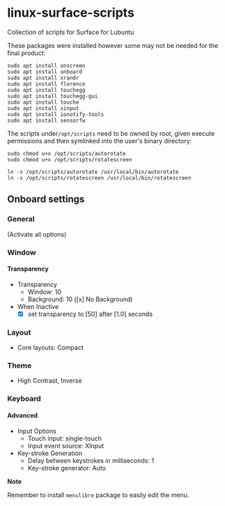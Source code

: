 # linux-surface-scripts
Collection of scripts for Surface for Lubuntu

These packages were installed however some may not be needed for the final product:
```
sudo apt install onscreen
sudo apt install onboard
sudo apt install xrandr
sudo apt install florence
sudo apt install touchegg
sudo apt install touchegg-gui
sudo apt install touche
sudo apt install xinput
sudo apt install ionotify-tools
sudo apt install sensorfw
```

The scripts under`/opt/scripts` need to be owned by root, given execute permissions and then symlinked into the user's binary directory:
```
sudo chmod u+x /opt/scripts/autorotate
sudo chmod u+x /opt/scripts/rotatescreen

ln -s /opt/scripts/autorotate /usr/local/bin/autorotate
ln -s /opt/scripts/rotatescreen /usr/local/bin/rotatescreen
```

## Onboard settings

### General

(Activate all options)

### Window

#### Transparency

* Transparency
  * Window: 10
  * Background: 10 ([x] No Background)
* When Inactive
  * [x] set transparency to [50] after [1.0] seconds

### Layout

* Core layouts: Compact

### Theme

* High Contrast, Inverse

### Keyboard

#### Advanced

* Input Options
  * Touch input: single-touch
  * Input event source: XInput
* Key-stroke Generation
  * Delay between keystrokes in milliseconds: 1
  * Key-stroke generator: Auto

**Note**

Remember to install `menulibre` package to easily edit the menu.
